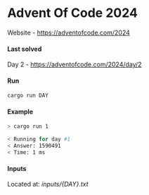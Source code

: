 # Advent Of Code 2024
Website - https://adventofcode.com/2024

#### Last solved
Day 2 - https://adventofcode.com/2024/day/2

#### Run
```bash
cargo run DAY
```

#### Example
```bash
> cargo run 1

< Running for day #1
< Answer: 1590491
< Time: 1 ms
```

#### Inputs
Located at: *inputs/{DAY}.txt*